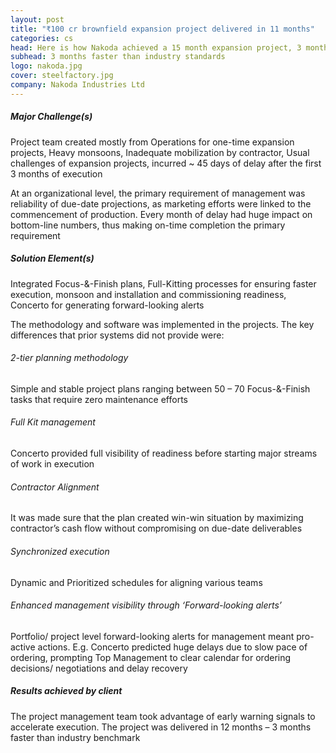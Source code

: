 ```yaml
---
layout: post
title: "₹100 cr brownfield expansion project delivered in 11 months"
categories: cs
head: Here is how Nakoda achieved a 15 month expansion project, 3 months ahead of industry standards
subhead: 3 months faster than industry standards
logo: nakoda.jpg
cover: steelfactory.jpg
company: Nakoda Industries Ltd
---
```



<h5 class="bkc bold">Major Challenge(s)</h5>
<p class="pullout compass m-ws-top"><span class="bkc f-1-25x">Project team created mostly from Operations for one-time expansion projects, Heavy monsoons, Inadequate
mobilization by contractor, Usual challenges of expansion projects, incurred ~ 45 days of delay after the first 3 months of execution
</span></p>
At an organizational level, the primary requirement of management was reliability of due-date projections, as marketing efforts were linked to the commencement of production. Every month of delay had huge impact on bottom-line numbers, thus making on-time completion the primary requirement


<h5 class="bkc bold">Solution Element(s)</h5>
Integrated Focus-&-Finish plans, Full-Kitting processes for ensuring faster execution, monsoon and installation
and commissioning readiness, Concerto for generating forward-looking alerts

The methodology and software was implemented in the projects. The key differences that prior systems did not provide were:

<h6 class="bkc bold nm">2-tier planning methodology</h6>
Simple and stable project plans ranging between 50 – 70 Focus-&-Finish tasks that require zero maintenance efforts

<h6 class="bkc bold nm">Full Kit management</h6>
Concerto provided full visibility of readiness before starting major streams of work in execution

<h6 class="bkc bold nm">Contractor Alignment</h6> 
It was made sure that the plan created win-win situation by maximizing contractor’s cash flow without compromising on due-date
deliverables

<h6 class="bkc bold nm">Synchronized execution</h6>
Dynamic and Prioritized schedules for aligning various teams

<h6 class="bkc bold nm">Enhanced management visibility through ‘Forward-looking alerts’</h6>
Portfolio/ project level forward-looking alerts for management meant pro-active actions.
E.g. Concerto predicted huge delays due to slow pace of ordering, prompting Top Management to clear calendar for ordering decisions/ negotiations and delay
recovery


<h5 class="bkc bold">Results achieved by client</h5>
<p class="pullout check m-ws-top bkc f-1-25x">
The project management team took advantage of early warning signals to accelerate execution. The project was delivered in 12 months – 3 months faster than industry benchmark
</p>